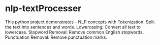 # nlp-textProcesser
This python project demonstrates - NLP concepts with Tokenization: Split the text into sentences and words.  Lowercasing: Convert all text to lowercase.  Stopword Removal: Remove common English stopwords.  Punctuation Removal: Remove punctuation marks.
